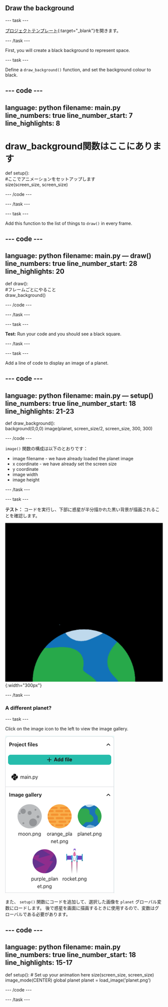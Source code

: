 ## Draw the background

--- task ---

[プロジェクトテンプレート](https://trinket.io/python/ace602d441){:target="_blank"}を開きます。

--- /task ---

First, you will create a black background to represent space.

--- task ---

Define a `draw_background()` function, and set the background colour to black.

--- code ---
---
language: python filename: main.py line_numbers: true line_number_start: 7
line_highlights: 8
---

# draw_background関数はここにあります
def setup():   
#ここでアニメーションをセットアップします   
size(screen_size, screen_size)

--- /code ---

--- /task ---

--- task ---

Add this function to the list of things to `draw()` in every frame.

--- code ---
---
language: python filename: main.py — draw() line_numbers: true line_number_start: 28
line_highlights: 20
---

def draw():   
#フレームごとにやること    
draw_background()

--- /code ---

--- /task ---

--- task ---

**Test:** Run your code and you should see a black square.

--- /task ---



--- task ---

Add a line of code to display an image of a planet.

--- code ---
---
language: python filename: main.py — setup() line_numbers: true line_number_start: 18
line_highlights: 21-23
---
def draw_background():  
background(0,0,0) image(planet, screen_size/2, screen_size, 300, 300)

--- /code ---


`image()` 関数の構成は以下のとおりです：

- image filename - we have already loaded the planet image
- x coordinate - we have already set the screen size
- y coordinate
- image width
- image height

--- /task ---

--- task ---

**テスト：** コードを実行し、下部に惑星が半分描かれた黒い背景が描画されることを確認します。

![![黒い背景の惑星。](images/step_2.png)](images/step_2.png){:width="300px"}

--- /task ---

### A different planet?

--- task ---

Click on the image icon to the left to view the image gallery.

![Choose a different planet](images/image_gallery.png)

また、 `setup()` 関数にコードを追加して、選択した画像を `planet` グローバル変数にロードします。 後で惑星を画面に描画するときに使用するので、変数はグローバルである必要があります。

--- code ---
---
language: python filename: main.py line_numbers: true line_number_start: 18
line_highlights: 15-17
---
def setup(): # Set up your animation here size(screen_size, screen_size) image_mode(CENTER) global planet planet = load_image('planet.png')

--- /code ---

--- /task ---

